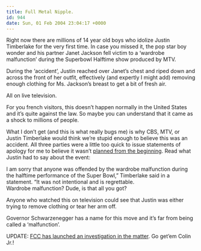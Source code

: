 ```yaml
---
title: Full Metal Nipple.
id: 944
date: Sun, 01 Feb 2004 23:04:17 +0000
---
```


Right now there are millions of 14 year old boys who idolize Justin Timberlake for the very first time. In case you missed it, the pop star boy wonder and his partner Janet Jackson fell victim to a ‘wardrobe malfunction’ during the Superbowl Halftime show produced by <span class="caps">MTV</span>.  

During the ‘accident’, Justin reached over Janet’s chest and riped down and across the front of her outfit, effectively (and expertly I might add) removing enough clothing for Ms. Jackson’s breast to get a bit of fresh air.  

All on live television.  

For you french visitors, this doesn’t happen normally in the United States and it’s quite against the law. So maybe you can understand that it came as a shock to millions of people.  

What I don’t get (and this is what really bugs me) is why <span class="caps">CBS</span>, <span class="caps">MTV</span>, or Justin Timberlake would think we’re stupid enough to believe this was an accident. All three parties were a little too quick to issue statements of apology for me to believe it wasn’t [planned from the beginning](http://www.drudgereport.com/mattjj.htm). Read what Justin had to say about the event:



<div class="quote">I am sorry that anyone was offended by the wardrobe malfunction during the halftime performance of the Super Bowl,” Timberlake said in a statement. “It was not intentional and is regrettable.</div>Wardrobe malfunction? Dude, is that all you got?  

Anyone who watched this on television could see that Justin was either trying to remove clothing or tear her arm off.  

Governor Schwarzenegger has a name for this move and it’s far from being called a ‘malfunction’.  

<span class="caps">UPDATE</span>: [<span class="caps">FCC</span> has launched an investigation in the matter](http://story.news.yahoo.com/news?tmpl=story&cid=492&e=1&u=/ap/fbn_super_bowl_jackson). Go get’em Colin Jr.!





